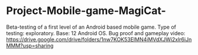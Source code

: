 # Project-Mobile-game-MagiCat-
Beta-testing of a first level of an Android based mobile game.
Type of testing: exploratory.
Base: 12 Android OS.
Bug proof and gameplay video: https://drive.google.com/drive/folders/1nw7KOK53ElMN4iMVdXJWi2xlr6iJnMMM?usp=sharing
